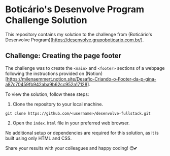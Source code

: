 # Boticário's Desenvolve Program Challenge Solution

This repository contains my solution to the challenge from (Boticário's Desenvolve Program)[https://desenvolve.grupoboticario.com.br/].

## Challenge: Creating the page footer

The challenge was to create the `<main>` and `<footer>` sections of a webpage following the instructions provided on (Notion)[https://milenaemmert.notion.site/Desafio-Criando-o-Footer-da-p-gina-a87c70459fb942aba9b62cc952a17128].

To view the solution, follow these steps:

1. Clone the repository to your local machine.
```
git clone https://github.com/<username>/desenvolve-fullstack.git
```

2. Open the `index.html` file in your preferred web browser.

No additional setup or dependencies are required for this solution, as it is built using only HTML and CSS.

Share your results with your colleagues and happy coding! 😊💕
